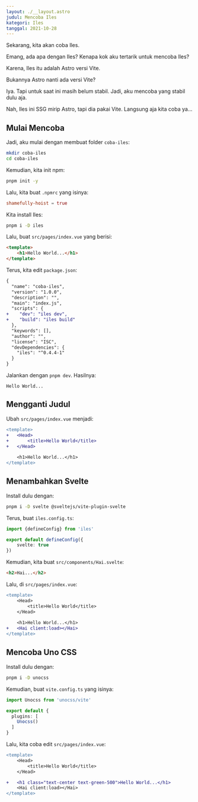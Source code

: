 ```yaml
---
layout: ./__layout.astro
judul: Mencoba Iles
kategori: Iles
tanggal: 2021-10-28
---
```


Sekarang, kita akan coba Iles.

Emang, ada apa dengan Iles? Kenapa kok aku tertarik untuk mencoba Iles?

Karena, Iles itu adalah Astro versi Vite.

Bukannya Astro nanti ada versi Vite?

Iya. Tapi untuk saat ini masih belum stabil. Jadi, aku mencoba yang stabil dulu aja.

Nah, Iles ini SSG mirip Astro, tapi dia pakai Vite. Langsung aja kita coba ya...

## Mulai Mencoba

Jadi, aku mulai dengan membuat folder `coba-iles`:

```bash
mkdir coba-iles
cd coba-iles
```

Kemudian, kita init npm:

```bash
pnpm init -y
```

Lalu, kita buat `.npmrc` yang isinya:

```toml
shamefully-hoist = true
```

Kita install Iles:

```bash
pnpm i -D iles
```

Lalu, buat `src/pages/index.vue` yang berisi:

```html
<template>
	<h1>Hello World...</h1>
</template>
```

Terus, kita edit `package.json`:

```diff
{
  "name": "coba-iles",
  "version": "1.0.0",
  "description": "",
  "main": "index.js",
  "scripts": {
+    "dev": "iles dev",
+    "build": "iles build"
  },
  "keywords": [],
  "author": "",
  "license": "ISC",
  "devDependencies": {
    "iles": "^0.4.4-1"
  }
}
```

Jalankan dengan `pnpm dev`. Hasilnya:

```
Hello World...
```

## Mengganti Judul

Ubah `src/pages/index.vue` menjadi:

```diff
<template>
+	<Head>
+		<title>Hello World</title>
+	</Head>
	
	<h1>Hello World...</h1>
</template>
```

## Menambahkan Svelte

Install dulu dengan:

```bash
pnpm i -D svelte @sveltejs/vite-plugin-svelte
```

Terus, buat `iles.config.ts`:

```typescript
import {defineConfig} from 'iles'

export default defineConfig({
	svelte: true
})
```

Kemudian, kita buat `src/components/Hai.svelte`:

```html
<h2>Hai...</h2>
```

Lalu, di `src/pages/index.vue`:

```diff
<template>
	<Head>
		<title>Hello World</title>
	</Head>
	
	<h1>Hello World...</h1>
+	<Hai client:load></Hai>
</template>
```

## Mencoba Uno CSS

Install dulu dengan:

```bash
pnpm i -D unocss
```

Kemudian, buat `vite.config.ts` yang isinya:

```typescript
import Unocss from 'unocss/vite'

export default {
  plugins: [
    Unocss()
  ]
}
```

Lalu, kita coba edit `src/pages/index.vue`:

```diff
<template>
	<Head>
		<title>Hello World</title>
	</Head>

+	<h1 class="text-center text-green-500">Hello World...</h1>
	<Hai client:load></Hai>
</template>
```